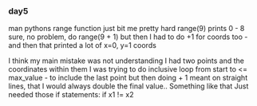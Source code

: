 ### day5
man pythons range function just bit me pretty hard
range(9) prints 0 - 8
sure, no problem, do range(9 + 1)
but then I had to do +1 for coords too - and then that printed a lot of x=0, y=1 coords

I think my main mistake was not understanding I had two points and the coordinates within them
I was trying to do inclusive loop from start to <= max_value - to include the last point
but then doing + 1 meant on straight lines, that I would always double the final value.. Something like that
Just needed those if statements: if x1 != x2
